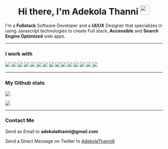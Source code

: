 <h1 align="center">Hi there, I'm Adekola Thanni <img src="https://raw.githubusercontent.com/MartinHeinz/MartinHeinz/master/wave.gif" width="30px" height="30px"></h1>

I'm a **Fullstack** Software Developer and a **UI/UX** Designer that specializes in using Javascript technologies to create Full stack, **Accessible** and **Search Engine Optimized** web apps.

---

### I work with
<p>
  <img src="https://img.shields.io/badge/HTML-e34c26?logo=html5&logoColor=white&style=flat"/>
<img src="https://img.shields.io/badge/CSS-2965f1?logo=css3&logoColor=white&style=flat"/>
<img src="https://img.shields.io/badge/SCSS-cc6699?logo=sass&logoColor=white&style=flat"/>
<img src="https://img.shields.io/badge/Tailwind CSS-02acf0?logo=tailwind+css&logoColor=white&style=flat"/>
<img src="https://img.shields.io/badge/Javascript-F0DB4F?logo=javascript&logoColor=white&style=flat"/>
  <img src="https://img.shields.io/badge/React-61DBFB?logo=react&logoColor=white&style=flat"/>
  <img src="https://img.shields.io/badge/Redux-764abc?logo=redux&logoColor=white&style=flat"/>
  <img src="https://img.shields.io/badge/Node JS-3c873a?logo=node.js&logoColor=white&style=flat"/>
  <img src="https://img.shields.io/badge/Express JS-000000?logo=express&logoColor=white&style=flat"/>
  <img src="https://img.shields.io/badge/Mongo DB-4DB33D?logo=mongoDB&logoColor=white&style=flat"/>
  <img src="https://img.shields.io/badge/Figma-e04a34?logo=figma&logoColor=white&style=flat"/>
  <img src="https://img.shields.io/badge/npm-CC3534?logo=npm&logoColor=white&style=flat"/>
  <img src="https://img.shields.io/badge/Git-3E2C00?logo=git&logoColor=white&style=flat"/>
  <img src="https://img.shields.io/badge/Netlify-00AD9F?logo=netlify&logoColor=white&style=flat"/>
  <img src="https://img.shields.io/badge/Github-171515?logo=github&logoColor=white&style=flat"/>
</p>

----


### My Github stats
<p>
  <img src="https://github-readme-stats.vercel.app/api?username=AdekolaThanni&hide=contribs,prs&show_icons=true&theme=dark"/>
</p>
<p>
  <img src="https://github-readme-stats.vercel.app/api/top-langs/?username=AdekolaThanni&theme=dark"/>
</p>

---
### Contact Me
<p>Send an Email to <b>adekolathanni@gmail.com</b></p>
<p>Send a Direct Message on Twitter to <a href="https://twitter.com/AdekolaThanni6" target="_blank">AdekolaThanni6</a></p>
